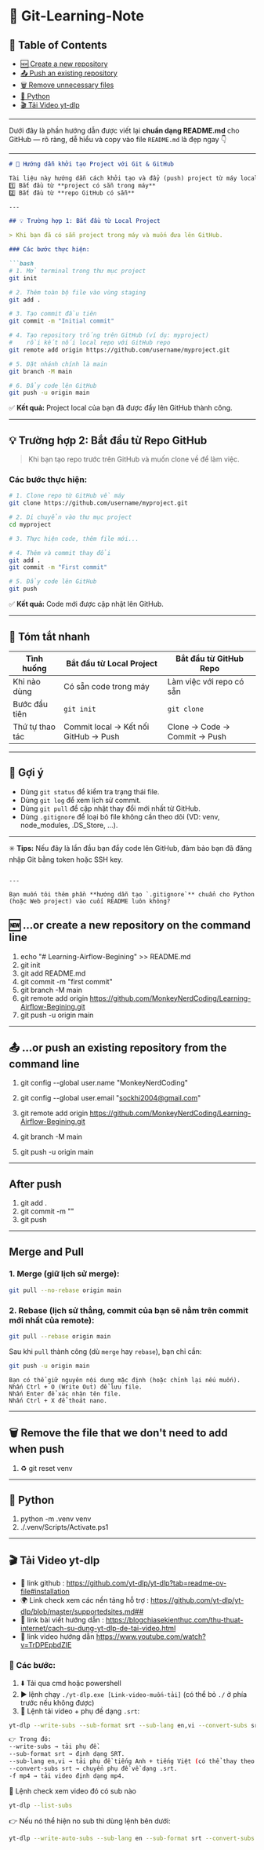 # 📘 Git-Learning-Note

## 📑 Table of Contents
- [🆕 Create a new repository](#-or-create-a-new-repository-on-the-command-line)
- [📤 Push an existing repository](#-or-push-an-existing-repository-from-the-command-line)
- [🗑️ Remove unnecessary files](#️-remove-the-file-that-we-dont-need-to-add-when-push)
- [🐍 Python](#-python)
- [🎬 Tải Video yt-dlp](#-tải-video-yt-dlp)

---

Dưới đây là phần hướng dẫn được viết lại **chuẩn dạng README.md** cho GitHub — rõ ràng, dễ hiểu và copy vào file `README.md` là đẹp ngay 👇

---

````markdown
# 🚀 Hướng dẫn khởi tạo Project với Git & GitHub

Tài liệu này hướng dẫn cách khởi tạo và đẩy (push) project từ máy local lên GitHub, áp dụng cho cả hai trường hợp:  
1️⃣ Bắt đầu từ **project có sẵn trong máy**  
2️⃣ Bắt đầu từ **repo GitHub có sẵn**

---

## 💡 Trường hợp 1: Bắt đầu từ Local Project

> Khi bạn đã có sẵn project trong máy và muốn đưa lên GitHub.

### Các bước thực hiện:

```bash
# 1. Mở terminal trong thư mục project
git init

# 2. Thêm toàn bộ file vào vùng staging
git add .

# 3. Tạo commit đầu tiên
git commit -m "Initial commit"

# 4. Tạo repository trống trên GitHub (ví dụ: myproject)
#    rồi kết nối local repo với GitHub repo
git remote add origin https://github.com/username/myproject.git

# 5. Đặt nhánh chính là main
git branch -M main

# 6. Đẩy code lên GitHub
git push -u origin main
````

✅ **Kết quả:** Project local của bạn đã được đẩy lên GitHub thành công.

---

## 💡 Trường hợp 2: Bắt đầu từ Repo GitHub

> Khi bạn tạo repo trước trên GitHub và muốn clone về để làm việc.

### Các bước thực hiện:

```bash
# 1. Clone repo từ GitHub về máy
git clone https://github.com/username/myproject.git

# 2. Di chuyển vào thư mục project
cd myproject

# 3. Thực hiện code, thêm file mới...

# 4. Thêm và commit thay đổi
git add .
git commit -m "First commit"

# 5. Đẩy code lên GitHub
git push
```

✅ **Kết quả:** Code mới được cập nhật lên GitHub.

---

## 📘 Tóm tắt nhanh

| Tình huống      | Bắt đầu từ Local Project             | Bắt đầu từ GitHub Repo       |
| --------------- | ------------------------------------ | ---------------------------- |
| Khi nào dùng    | Có sẵn code trong máy                | Làm việc với repo có sẵn     |
| Bước đầu tiên   | `git init`                           | `git clone`                  |
| Thứ tự thao tác | Commit local → Kết nối GitHub → Push | Clone → Code → Commit → Push |

---

## 💬 Gợi ý

* Dùng `git status` để kiểm tra trạng thái file.
* Dùng `git log` để xem lịch sử commit.
* Dùng `git pull` để cập nhật thay đổi mới nhất từ GitHub.
* Dùng `.gitignore` để loại bỏ file không cần theo dõi (VD: venv, node_modules, .DS_Store, ...).

---

✳️ **Tips:** Nếu đây là lần đầu bạn đẩy code lên GitHub, đảm bảo bạn đã đăng nhập Git bằng token hoặc SSH key.

```

---

Bạn muốn tôi thêm phần **hướng dẫn tạo `.gitignore`** chuẩn cho Python (hoặc Web project) vào cuối README luôn không?
```


## 🆕 …or create a new repository on the command line

1.  echo "# Learning-Airflow-Begining" >> README.md  
2.  git init  
3.  git add README.md  
4.  git commit -m "first commit"  
5.  git branch -M main  
6.  git remote add origin https://github.com/MonkeyNerdCoding/Learning-Airflow-Begining.git  
7.  git push -u origin main  

---

## 📤 …or push an existing repository from the command line

1. git config --global user.name "MonkeyNerdCoding"
2. git config --global user.email "sockhi2004@gmail.com"
   
1.  git remote add origin https://github.com/MonkeyNerdCoding/Learning-Airflow-Begining.git  
2.  git branch -M main  
3.  git push -u origin main  

---

## After push 
1. git add .
2. git commit -m ""
3. git push

---

## Merge and Pull
### 1. Merge (giữ lịch sử merge):
```bash
git pull --no-rebase origin main
````

### 2\. Rebase (lịch sử thẳng, commit của bạn sẽ nằm trên commit mới nhất của remote):

```bash
git pull --rebase origin main
```

Sau khi `pull` thành công (dù `merge` hay `rebase`), bạn chỉ cần:

```bash
git push -u origin main
```

```
Bạn có thể giữ nguyên nội dung mặc định (hoặc chỉnh lại nếu muốn).
Nhấn Ctrl + O (Write Out) để lưu file.
Nhấn Enter để xác nhận tên file.
Nhấn Ctrl + X để thoát nano.

```

---

## 🗑️ Remove the file that we don't need to add when push 

1. ♻️ git reset venv  

---

## 🐍 Python 

1.  python -m .venv venv  
2.  ./.venv/Scripts/Activate.ps1  

---

## 🎬 Tải Video yt-dlp

- 📌 link github : https://github.com/yt-dlp/yt-dlp?tab=readme-ov-file#installation  
- 🌍 Link check xem các nền tảng hỗ trợ : https://github.com/yt-dlp/yt-dlp/blob/master/supportedsites.md##  
- 📖 link bài viết hướng dẫn : https://blogchiasekienthuc.com/thu-thuat-internet/cach-su-dung-yt-dlp-de-tai-video.html  
- 🎥 link video hướng dẫn https://www.youtube.com/watch?v=TrDPEpbdZIE  

### 🔽 Các bước:
1. ⬇️ Tải qua cmd hoặc powershell  
2. ▶️ lệnh chạy `./yt-dlp.exe [Link-video-muốn-tải]` (có thể bỏ `./` ở phía trước nếu không được)  
3. 📝 Lệnh tải video + phụ đề dạng `.srt`:  

```bash
yt-dlp --write-subs --sub-format srt --sub-lang en,vi --convert-subs srt -f mp4 <link_video>

👉 Trong đó:
--write-subs → tải phụ đề.
--sub-format srt → định dạng SRT.
--sub-lang en,vi → tải phụ đề tiếng Anh + tiếng Việt (có thể thay theo ngôn ngữ bạn muốn).
--convert-subs srt → chuyển phụ đề về dạng .srt.
-f mp4 → tải video định dạng mp4.

```

🔎 Lệnh check xem video đó có sub nào
```bash
yt-dlp --list-subs

```
👉 Nếu nó thể hiện no sub thì dùng lệnh bên dưới:
```bash
yt-dlp --write-auto-subs --sub-lang en --sub-format srt --convert-subs srt -f mp4 https://www.youtube.com/watch?v=vMgFadPxOLk


